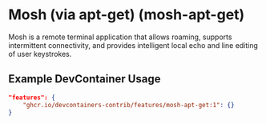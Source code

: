
# Mosh (via apt-get) (mosh-apt-get)

Mosh is a remote terminal application that allows roaming, supports intermittent connectivity, and provides intelligent local echo and line editing of user keystrokes.

## Example DevContainer Usage

```json
"features": {
    "ghcr.io/devcontainers-contrib/features/mosh-apt-get:1": {}
}
```



